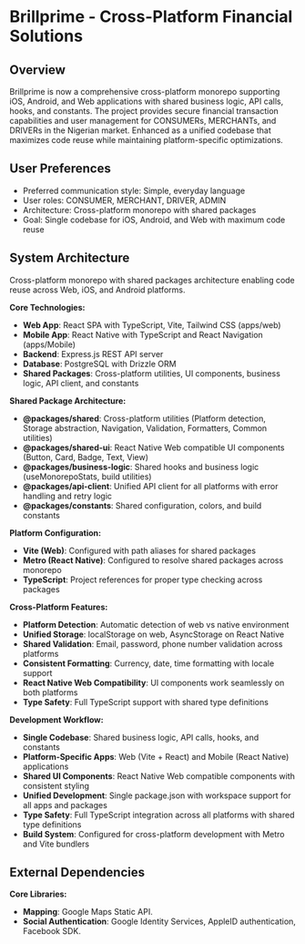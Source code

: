 # Brillprime - Cross-Platform Financial Solutions

## Overview
Brillprime is now a comprehensive cross-platform monorepo supporting iOS, Android, and Web applications with shared business logic, API calls, hooks, and constants. The project provides secure financial transaction capabilities and user management for CONSUMERs, MERCHANTs, and DRIVERs in the Nigerian market. Enhanced as a unified codebase that maximizes code reuse while maintaining platform-specific optimizations.

## User Preferences
- Preferred communication style: Simple, everyday language
- User roles: CONSUMER, MERCHANT, DRIVER, ADMIN
- Architecture: Cross-platform monorepo with shared packages
- Goal: Single codebase for iOS, Android, and Web with maximum code reuse

## System Architecture
Cross-platform monorepo with shared packages architecture enabling code reuse across Web, iOS, and Android platforms.

**Core Technologies:**
- **Web App**: React SPA with TypeScript, Vite, Tailwind CSS (apps/web)
- **Mobile App**: React Native with TypeScript and React Navigation (apps/Mobile)
- **Backend**: Express.js REST API server
- **Database**: PostgreSQL with Drizzle ORM
- **Shared Packages**: Cross-platform utilities, UI components, business logic, API client, and constants

**Shared Package Architecture:**
- **@packages/shared**: Cross-platform utilities (Platform detection, Storage abstraction, Navigation, Validation, Formatters, Common utilities)
- **@packages/shared-ui**: React Native Web compatible UI components (Button, Card, Badge, Text, View)
- **@packages/business-logic**: Shared hooks and business logic (useMonorepoStats, build utilities)
- **@packages/api-client**: Unified API client for all platforms with error handling and retry logic
- **@packages/constants**: Shared configuration, colors, and build constants

**Platform Configuration:**
- **Vite (Web)**: Configured with path aliases for shared packages
- **Metro (React Native)**: Configured to resolve shared packages across monorepo
- **TypeScript**: Project references for proper type checking across packages

**Cross-Platform Features:**
- **Platform Detection**: Automatic detection of web vs native environment
- **Unified Storage**: localStorage on web, AsyncStorage on React Native
- **Shared Validation**: Email, password, phone number validation across platforms
- **Consistent Formatting**: Currency, date, time formatting with locale support
- **React Native Web Compatibility**: UI components work seamlessly on both platforms
- **Type Safety**: Full TypeScript support with shared type definitions

**Development Workflow:**
- **Single Codebase**: Shared business logic, API calls, hooks, and constants
- **Platform-Specific Apps**: Web (Vite + React) and Mobile (React Native) applications
- **Shared UI Components**: React Native Web compatible components with consistent styling
- **Unified Development**: Single package.json with workspace support for all apps and packages
- **Type Safety**: Full TypeScript integration across all platforms with shared type definitions
- **Build System**: Configured for cross-platform development with Metro and Vite bundlers

## External Dependencies

**Core Libraries:**
- **Mapping**: Google Maps Static API.
- **Social Authentication**: Google Identity Services, AppleID authentication, Facebook SDK.